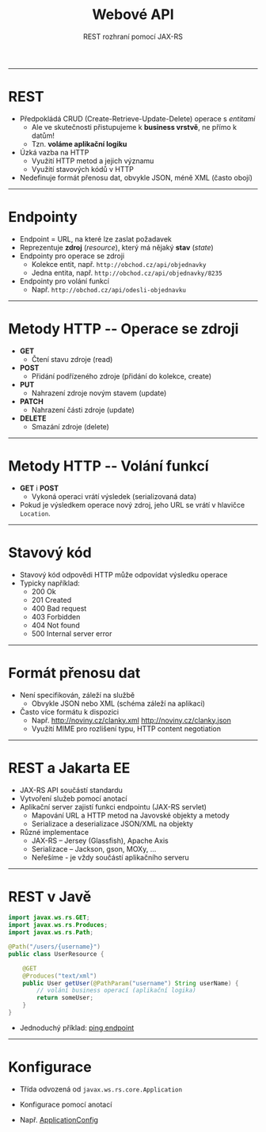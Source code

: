 <!-- .slide: class="section" -->

<header>
	<h1>Webové API</h1>
	<p>REST rozhraní pomocí JAX-RS</p>
</header>

---

# REST

- Předpokládá CRUD (Create-Retrieve-Update-Delete) operace s *entitami*
	- Ale ve skutečnosti přistupujeme k **business vrstvě**, ne přímo k datům!
	- Tzn. **voláme aplikační logiku**
- Úzká vazba na HTTP
	- Využití HTTP metod a jejich významu
	- Využití stavových kódů v HTTP
- Nedefinuje formát přenosu dat, obvykle JSON, méně XML (často obojí)

---

# Endpointy

- Endpoint = URL, na které lze zaslat požadavek
- Reprezentuje **zdroj** (_resource_), který má nějaký **stav** (_state_)
- Endpointy pro operace se zdroji
	- Kolekce entit, např. `http://obchod.cz/api/objednavky`
	- Jedna entita, např. `http://obchod.cz/api/objednavky/8235`
- Endpointy pro volání funkcí
	- Např. `http://obchod.cz/api/odesli-objednavku`

---

# Metody HTTP -- Operace se zdroji

- **GET**
	- Čtení stavu zdroje (read)
- **POST**
	- Přidání podřízeného zdroje (přidání do kolekce, create)
- **PUT**
	- Nahrazení zdroje novým stavem (update)
- **PATCH**
	- Nahrazení části zdroje (update)
- **DELETE**
	- Smazání zdroje (delete)

---

# Metody HTTP -- Volání funkcí

- **GET** i **POST**
	- Vykoná operaci vrátí výsledek (serializovaná data)
- Pokud je výsledkem operace nový zdroj, jeho URL se vrátí v hlavičce `Location`.

---

# Stavový kód

- Stavový kód odpovědi HTTP může odpovídat výsledku operace
- Typicky například:
	- 200 Ok
	- 201 Created
	- 400 Bad request
	- 403 Forbidden
	- 404 Not found
	- 500 Internal server error

---

# Formát přenosu dat
- Není specifikován, záleží na službě
	- Obvykle JSON nebo XML (schéma záleží na aplikaci)
- Často více formátu k dispozici
	- Např.
http://noviny.cz/clanky.xml
http://noviny.cz/clanky.json
	- Využití MIME pro rozlišení typu, HTTP content negotiation

---

# REST a Jakarta EE
- JAX-RS API součástí standardu
- Vytvoření služeb pomocí anotací
- Aplikační server zajistí funkci endpointu (JAX-RS servlet)
	- Mapování URL a HTTP metod na Javovské objekty a metody
	- Serializace a deserializace JSON/XML na objekty
- Různé implementace
	- JAX-RS – Jersey (Glassfish), Apache Axis
	- Serializace – Jackson, gson, MOXy, …
	- Neřešíme - je vždy součástí aplikačního serveru

---

# REST v Javě

```java
import javax.ws.rs.GET;
import javax.ws.rs.Produces;
import javax.ws.rs.Path;

@Path("/users/{username}")
public class UserResource {

    @GET
    @Produces("text/xml")
    public User getUser(@PathParam("username") String userName) {
        // volání business operací (aplikační logika)
	    return someUser;
    }
}
```

- Jednoduchý příklad: [ping endpoint](https://github.com/DIFS-Teaching/jakartaee-starter/blob/main/src/main/java/cz/vut/fit/pis/start/rest/PingEndpoint.java)

---

# Konfigurace
- Třída odvozená od `javax.ws.rs.core.Application`
- Konfigurace pomocí anotací

- Např. [ApplicationConfig](https://github.com/DIFS-Teaching/jakartaee-starter/blob/main/src/main/java/cz/vut/fit/pis/start/rest/ApplicationConfig.java)
